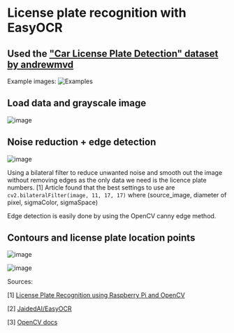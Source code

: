 # License plate recognition with EasyOCR


## Used the ["Car License Plate Detection" dataset by andrewmvd](https://www.kaggle.com/datasets/andrewmvd/car-plate-detection)
Example images:
![Examples](https://user-images.githubusercontent.com/40422650/213888623-a8072ee8-77ae-43fb-afe7-04b1e3b10f76.png)


## Load data and grayscale image
![image](https://user-images.githubusercontent.com/40422650/213888665-408791a6-88c7-4511-b472-64b50c857906.png)

## Noise reduction + edge detection
![image](https://user-images.githubusercontent.com/40422650/213938121-915ce6a2-aa78-4421-93ac-7101f99fcec3.png)

Using a bilateral filter to reduce unwanted noise and smooth out the image without removing edges as the only data we need is the licence plate numbers.
[1] Article found that the best settings to use are ```cv2.bilateralFilter(image, 11, 17, 17)``` where (source_image, diameter of pixel, sigmaColor, sigmaSpace)

Edge detection is easily done by using the OpenCV canny edge method.

## Contours and license plate location points
![image](https://user-images.githubusercontent.com/40422650/213940280-6e93a5fa-d6b3-422b-9c7a-1ddb666448c8.png)

![image](https://user-images.githubusercontent.com/40422650/213942685-cdf4f08b-60ac-445d-9993-c05ba334e236.png)




Sources:

[1]
[License Plate Recognition using Raspberry Pi and OpenCV](https://circuitdigest.com/microcontroller-projects/license-plate-recognition-using-raspberry-pi-and-opencv)

[2]
[JaidedAI/EasyOCR](https://github.com/JaidedAI/EasyOCR)

[3]
[OpenCV docs](https://docs.opencv.org/4.x/d4/d13/tutorial_py_filtering.html)

